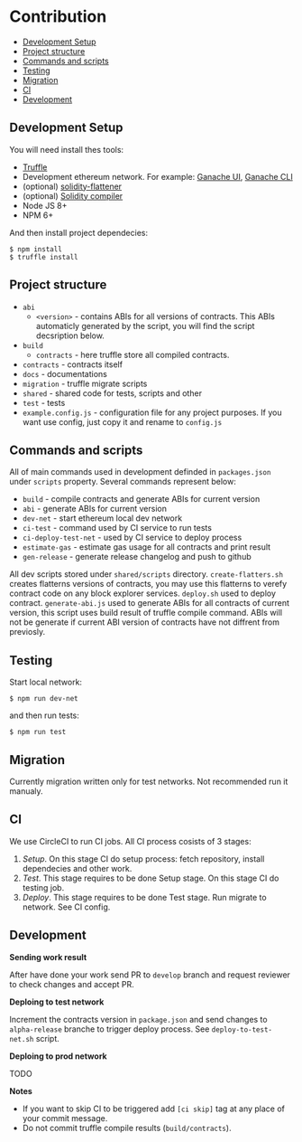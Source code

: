 # Contribution

 * [Development Setup](#development-setup)
 * [Project structure](#project-structure)
 * [Commands and scripts](#commands-and-scripts)
 * [Testing](#testing)
 * [Migration](#migration)
 * [CI](#ci)
 * [Development](#development)


## Development Setup

You will need install thes tools:

 * [Truffle](https://github.com/trufflesuite/truffle)
 * Development ethereum network. For example: [Ganache UI](https://github.com/trufflesuite/ganache), [Ganache CLI](https://github.com/trufflesuite/ganache-cli)
 * (optional) [solidity-flattener](https://github.com/BlockCatIO/solidity-flattener)
 * (optional) [Solidity compiler](https://solidity.readthedocs.io/en/v0.4.24/installing-solidity.html)
 * Node JS 8+
 * NPM 6+

And then install project dependecies:

```
$ npm install
$ truffle install
```

## Project structure

 * `abi`
    * `<version>` - contains ABIs for all versions of contracts. This ABIs automaticly generated by the script, you will find the script decsription below.
 * `build`
    * `contracts` - here truffle store all compiled contracts.
 * `contracts` - contracts itself
 * `docs` - documentations
 * `migration` - truffle migrate scripts
 * `shared` - shared code for tests, scripts and other
 * `test` - tests
 * `example.config.js` - configuration file for any project purposes. If you want use config, just copy it and rename to `config.js`

## Commands and scripts

All of main commands used in development definded in `packages.json` under `scripts` property. Several commands represent below:

 * `build` - compile contracts and generate ABIs for current version
 * `abi` - generate ABIs for current version
 * `dev-net` - start ethereum local dev network
 * `ci-test` - command used by CI service to run tests
 * `ci-deploy-test-net` - used by CI service to deploy process
 * `estimate-gas` - estimate gas usage for all contracts and print result
 * `gen-release` - generate release changelog and push to github

All dev scripts stored under `shared/scripts` directory. `create-flatters.sh` creates flatterns versions of contracts, you may use this flatterns to verefy contract code on any block explorer services. `deploy.sh` used to deploy contract.  `generate-abi.js` used to generate ABIs for all contracts of current version, this script uses build result of truffle compile command. ABIs will not be generate if current ABI version of contracts have not diffrent from previosly.

## Testing

Start local network:

```
$ npm run dev-net
```

and then run tests:

```
$ npm run test
```

## Migration

Currently migration written only for test networks. Not recommended run it manualy.

## CI

We use CircleCI to run CI jobs. All CI process cosists of 3 stages:

 1. *Setup*. On this stage CI do setup process: fetch repository, install dependecies and other work.
 2. *Test*. This stage requires to be done Setup stage. On this stage CI do testing job.
 3. *Deploy*. This stage requires to be done Test stage. Run migrate to network. See CI config.

## Development

**Sending work result**

After have done your work send PR to `develop` branch and request reviewer to check changes and accept PR.

**Deploing to test network**

Increment the contracts version in `package.json` and send changes to `alpha-release` branche to trigger deploy process. See `deploy-to-test-net.sh` script.

**Deploing to prod network**

TODO

**Notes**

* If you want to skip CI to be triggered add `[ci skip]` tag at any place of your commit message.
* Do not commit truffle compile results (`build/contracts`).
